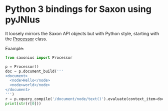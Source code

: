 # Python 3 bindings for Saxon using pyJNIus

It loosely mirrors the Saxon API objects but with Python style, starting with the [Processor](http://www.saxonica.com/documentation9.5/javadoc/net/sf/saxon/s9api/Processor.html) class.

Example:

```python
from saxonius import Processor

p = Processor()
doc = p.document_build('''
<document>
  <node>Hello</node>
  <node>world</node>
</document>
''')
r = p.xquery_compile('/document/node/text()').evaluate(context_item=doc)
print(str(r[0]))
```
